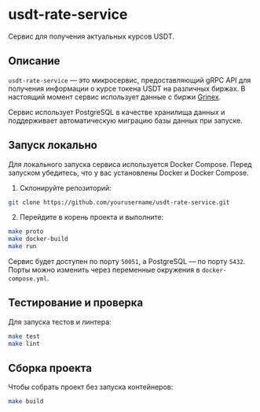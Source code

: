 # usdt-rate-service

Сервис для получения актуальных курсов USDT.

## Описание

`usdt-rate-service` — это микросервис, предоставляющий gRPC API для получения информации о курсе токена USDT на различных биржах. В настоящий момент сервис использует данные с биржи [Grinex](https://grinex.io).

Сервис использует PostgreSQL в качестве хранилища данных и поддерживает автоматическую миграцию базы данных при запуске.

## Запуск локально

Для локального запуска сервиса используется Docker Compose. Перед запуском убедитесь, что у вас установлены Docker и Docker Compose.

1. Склонируйте репозиторий:

```bash
git clone https://github.com/yourusername/usdt-rate-service.git
```

2. Перейдите в корень проекта и выполните:

```bash
make proto
make docker-build
make run
```

Сервис будет доступен по порту `50051`, а PostgreSQL — по порту `5432`. Порты можно изменить через переменные окружения в `docker-compose.yml`.

## Тестирование и проверка

Для запуска тестов и линтера:

```bash
make test
make lint
```

## Сборка проекта

Чтобы собрать проект без запуска контейнеров:

```bash
make build
```